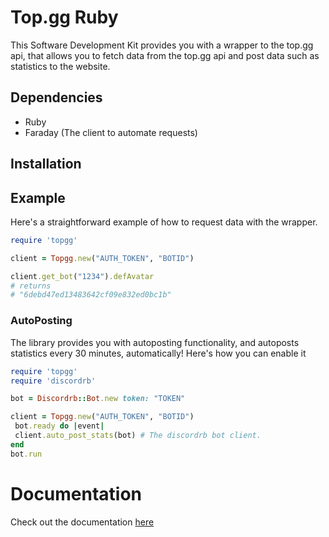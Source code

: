 # Top.gg Ruby

This Software Development Kit provides you with a wrapper to the top.gg api, that allows you 
to fetch data from the top.gg api and post data such as statistics to the website.

## Dependencies

* Ruby 
* Faraday (The client to automate requests)

## Installation



## Example

Here's a straightforward example of how to request data with the wrapper.

```ruby
require 'topgg'

client = Topgg.new("AUTH_TOKEN", "BOTID")

client.get_bot("1234").defAvatar
# returns
# "6debd47ed13483642cf09e832ed0bc1b"

```
### AutoPosting

The library provides you with autoposting functionality, and autoposts statistics every 30 minutes, automatically!
Here's how you can enable it

```ruby
require 'topgg'
require 'discordrb'

bot = Discordrb::Bot.new token: "TOKEN"

client = Topgg.new("AUTH_TOKEN", "BOTID")
 bot.ready do |event|
 client.auto_post_stats(bot) # The discordrb bot client.
end
bot.run
```

# Documentation

Check out the documentation [here](https://rubydoc.info/gems/topgg/)

